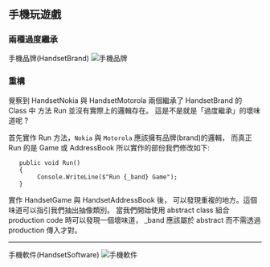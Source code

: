 ﻿#  

## 手機玩遊戲

### 兩種過度繼承

手機品牌(HandsetBrand)
![手機品牌](https://imgur.com/CQhPeok.jpg)

### 重構

覺察到 HandsetNokia 與 HandsetMotorola 兩個繼承了 HandsetBrand 的 Class 中 方法 Run 並沒有實際上的邏輯存在。 這是不是就是「過度繼承」的壞味道呢 ?

首先實作 Run 方法，`Nokia` 與 `Motorola` 應該擁有品牌(brand)的邏輯， 而真正 Run 的是 Game 或 AddressBook 所以實作的部份我們修改如下:

```csharp=
   public void Run()
   {
        Console.WriteLine($"Run {_band} Game");
   }
```

實作 HandsetGame 與 HandsetAddressBook 後， 可以發現重複的地方。這個味道可以指引我們抽出抽像類別。 當我們開始使用 abstract class 組合 production code 時可以發現一個壞味道，
_band 應該屬於 abstract 而不需透過 production 傳入才對。

---

手機軟件(HandsetSoftware)
![手機軟件](https://imgur.com/LAsrHMn.jpg)




